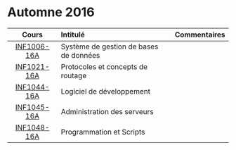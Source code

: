 # Automne 2016

|    Cours                                                    | Intitulé                                    |  Commentaires              |
|:-----------------------------------------------------------:|:--------------------------------------------|:---------------------------| 
| [INF1006-16A](https://github.com/CollegeBoreal/INF1006-16A) | Système de gestion de bases de données      |                            |
| [INF1021-16A](https://github.com/CollegeBoreal/INF1021-16A) | Protocoles et concepts de routage           |                            |
| [INF1044-16A](https://github.com/CollegeBoreal/INF1044-16A) | Logiciel de développement                   |                            |
| [INF1045-16A](https://github.com/CollegeBoreal/INF1045-16A) | Administration des serveurs                 |                            |
| [INF1048-16A](https://github.com/CollegeBoreal/INF1048-16A) | Programmation et Scripts                    |                            |

